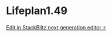 # Lifeplan1.49

[Edit in StackBlitz next generation editor ⚡️](https://stackblitz.com/~/github.com/y-yuma/Lifeplan1.49)